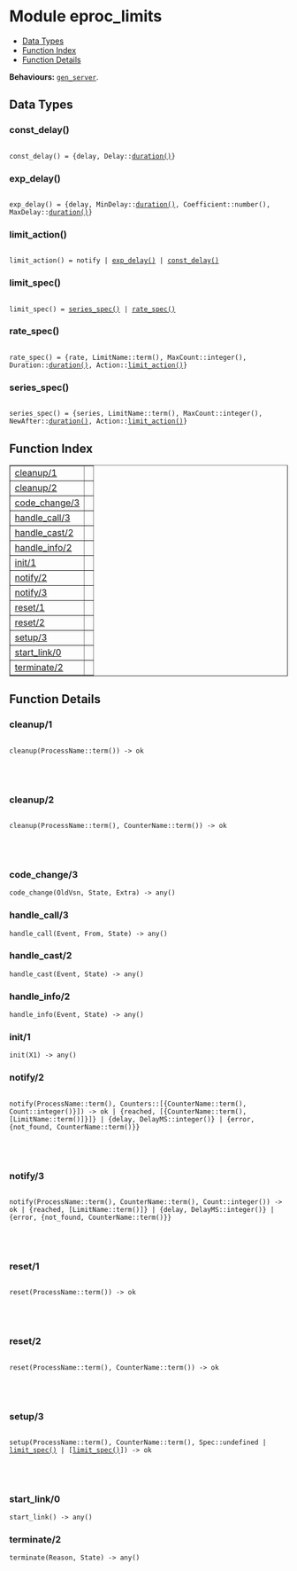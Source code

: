 

# Module eproc_limits #
* [Data Types](#types)
* [Function Index](#index)
* [Function Details](#functions)

__Behaviours:__ [`gen_server`](gen_server.md).

<a name="types"></a>

## Data Types ##




### <a name="type-const_delay">const_delay()</a> ###



<pre><code>
const_delay() = {delay, Delay::<a href="#type-duration">duration()</a>}
</code></pre>





### <a name="type-exp_delay">exp_delay()</a> ###



<pre><code>
exp_delay() = {delay, MinDelay::<a href="#type-duration">duration()</a>, Coefficient::number(), MaxDelay::<a href="#type-duration">duration()</a>}
</code></pre>





### <a name="type-limit_action">limit_action()</a> ###



<pre><code>
limit_action() = notify | <a href="#type-exp_delay">exp_delay()</a> | <a href="#type-const_delay">const_delay()</a>
</code></pre>





### <a name="type-limit_spec">limit_spec()</a> ###



<pre><code>
limit_spec() = <a href="#type-series_spec">series_spec()</a> | <a href="#type-rate_spec">rate_spec()</a>
</code></pre>





### <a name="type-rate_spec">rate_spec()</a> ###



<pre><code>
rate_spec() = {rate, LimitName::term(), MaxCount::integer(), Duration::<a href="#type-duration">duration()</a>, Action::<a href="#type-limit_action">limit_action()</a>}
</code></pre>





### <a name="type-series_spec">series_spec()</a> ###



<pre><code>
series_spec() = {series, LimitName::term(), MaxCount::integer(), NewAfter::<a href="#type-duration">duration()</a>, Action::<a href="#type-limit_action">limit_action()</a>}
</code></pre>


<a name="index"></a>

## Function Index ##


<table width="100%" border="1" cellspacing="0" cellpadding="2" summary="function index"><tr><td valign="top"><a href="#cleanup-1">cleanup/1</a></td><td></td></tr><tr><td valign="top"><a href="#cleanup-2">cleanup/2</a></td><td></td></tr><tr><td valign="top"><a href="#code_change-3">code_change/3</a></td><td></td></tr><tr><td valign="top"><a href="#handle_call-3">handle_call/3</a></td><td></td></tr><tr><td valign="top"><a href="#handle_cast-2">handle_cast/2</a></td><td></td></tr><tr><td valign="top"><a href="#handle_info-2">handle_info/2</a></td><td></td></tr><tr><td valign="top"><a href="#init-1">init/1</a></td><td></td></tr><tr><td valign="top"><a href="#notify-2">notify/2</a></td><td></td></tr><tr><td valign="top"><a href="#notify-3">notify/3</a></td><td></td></tr><tr><td valign="top"><a href="#reset-1">reset/1</a></td><td></td></tr><tr><td valign="top"><a href="#reset-2">reset/2</a></td><td></td></tr><tr><td valign="top"><a href="#setup-3">setup/3</a></td><td></td></tr><tr><td valign="top"><a href="#start_link-0">start_link/0</a></td><td></td></tr><tr><td valign="top"><a href="#terminate-2">terminate/2</a></td><td></td></tr></table>


<a name="functions"></a>

## Function Details ##

<a name="cleanup-1"></a>

### cleanup/1 ###


<pre><code>
cleanup(ProcessName::term()) -&gt; ok
</code></pre>

<br></br>



<a name="cleanup-2"></a>

### cleanup/2 ###


<pre><code>
cleanup(ProcessName::term(), CounterName::term()) -&gt; ok
</code></pre>

<br></br>



<a name="code_change-3"></a>

### code_change/3 ###

`code_change(OldVsn, State, Extra) -> any()`


<a name="handle_call-3"></a>

### handle_call/3 ###

`handle_call(Event, From, State) -> any()`


<a name="handle_cast-2"></a>

### handle_cast/2 ###

`handle_cast(Event, State) -> any()`


<a name="handle_info-2"></a>

### handle_info/2 ###

`handle_info(Event, State) -> any()`


<a name="init-1"></a>

### init/1 ###

`init(X1) -> any()`


<a name="notify-2"></a>

### notify/2 ###


<pre><code>
notify(ProcessName::term(), Counters::[{CounterName::term(), Count::integer()}]) -&gt; ok | {reached, [{CounterName::term(), [LimitName::term()]}]} | {delay, DelayMS::integer()} | {error, {not_found, CounterName::term()}}
</code></pre>

<br></br>



<a name="notify-3"></a>

### notify/3 ###


<pre><code>
notify(ProcessName::term(), CounterName::term(), Count::integer()) -&gt; ok | {reached, [LimitName::term()]} | {delay, DelayMS::integer()} | {error, {not_found, CounterName::term()}}
</code></pre>

<br></br>



<a name="reset-1"></a>

### reset/1 ###


<pre><code>
reset(ProcessName::term()) -&gt; ok
</code></pre>

<br></br>



<a name="reset-2"></a>

### reset/2 ###


<pre><code>
reset(ProcessName::term(), CounterName::term()) -&gt; ok
</code></pre>

<br></br>



<a name="setup-3"></a>

### setup/3 ###


<pre><code>
setup(ProcessName::term(), CounterName::term(), Spec::undefined | <a href="#type-limit_spec">limit_spec()</a> | [<a href="#type-limit_spec">limit_spec()</a>]) -&gt; ok
</code></pre>

<br></br>



<a name="start_link-0"></a>

### start_link/0 ###

`start_link() -> any()`


<a name="terminate-2"></a>

### terminate/2 ###

`terminate(Reason, State) -> any()`


